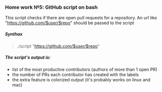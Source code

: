 ### Home work №5: GitHub script on bash

This script checks if there are open pull requests for a repository. An url like "https://github.com/$user/$repo" should be passed to the script

##### Synthax
  >./script "https://github.com/$user/$repo"

##### The script's output is:

* list of the most productive contributors (authors of more than 1 open PR)
* the number of PRs each contributor has created with the labels
* the extra feature is colorized output (it's probably works on linux and mac)

